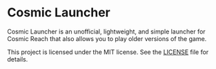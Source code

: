 # Cosmic Launcher

Cosmic Launcher is an unofficial, lightweight, and simple launcher for Cosmic Reach that also allows you to play older versions of the game.

This project is licensed under the MIT license. See the [LICENSE](LICENSE) file for details.
